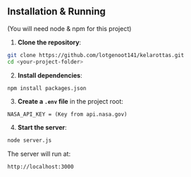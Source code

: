 ## Installation & Running

(You will need node & npm for this project)

1. **Clone the repository**:

```bash
git clone https://github.com/lotgenoot141/kelarottas.git
cd <your-project-folder>
```

2. **Install dependencies**:

```bash
npm install packages.json
```

3. **Create a `.env` file** in the project root:

```env
NASA_API_KEY = (Key from api.nasa.gov)
```

4. **Start the server**:

```bash
node server.js
```

The server will run at:

```
http://localhost:3000
```
